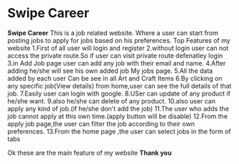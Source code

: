 # Swipe Career
**Swipe Career**
This is a job related website.  Where a user can start from posting jobs to apply for jobs based on his preferences.
Top Features of my website
1.First of all user will login and register
2.without login user can not access the private route.So if user can visit private route defenatley login
3.in Add Job page user can add any job with their email and name.
4.After adding he/she will see his own added job My jobs page.
5.All the data added by each user Can be see in all Art and Craft Items
6.By clicking on any specific job(View details) from home,user can see the full details of that job.
7.Easily user can login with google.
8.USer can update of any product if he/she want.
9.also he/she can delete of any product.
10.also user can apply any kind of job.(if he/she don't add the job)
11.The user who adds the job cannot apply at this own time.(apply button will be disable)
12.From the apply job page,the user can filter the job according to their own preferences.
13.From the home page ,the user can select jobs in the form of tabs

Ok these are the main feature of my website
          **Thank you**

